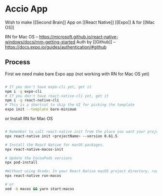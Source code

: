 # Accio App

Wish to make [[Second Brain]] App on [[React Native]] [[Expo]] & for [[Mac OS]]

RN for Mac OS – https://microsoft.github.io/react-native-windows/docs/rnm-getting-started
Auth by [[Github]] – https://docs.expo.io/guides/authentication/#github

## Process

First we need make bare Expo app (not working with RN for Mac OS yet)

```bash

# If you don't have expo-cli yet, get it
npm i -g expo-cli
# If you don't have react-native-cli yet, get it
npm i -g react-native-cli
# This is a shortcut to skip the UI for picking the template
expo init --template bare-minimum

```

or Install RN for Mac OS

```bash

# Remember to call react-native init from the place you want your project directory to live.
npx react-native init <projectName> --version 0.61.5

# Install the React Native for macOS packages.
npx react-native-macos-init

# Update the CocoaPods versions
npx pod-install

#Without using Xcode: In your React Native macOS project directory, run:
npx react-native run-macos

# or
xed -b macos && yarn start:macos

```

